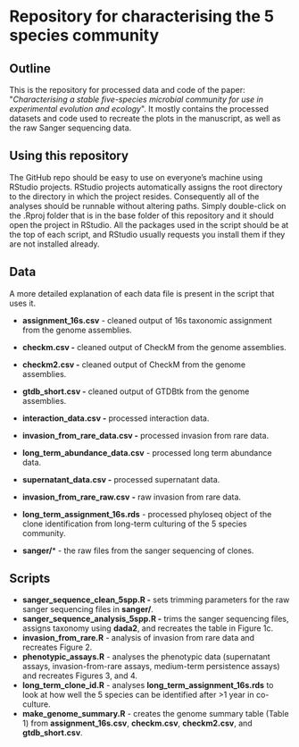 # Repository for characterising the 5 species community

## Outline

This is the repository for processed data and code of the paper: "*Characterising a stable five-species microbial community for use in experimental evolution and ecology*". It mostly contains the processed datasets and code used to recreate the plots in the manuscript, as well as the raw Sanger sequencing data.

## Using this repository

The GitHub repo should be easy to use on everyone’s machine using RStudio projects. RStudio projects automatically assigns the root directory to the directory in which the project resides. Consequently all of the analyses should be runnable without altering paths. Simply double-click on the .Rproj folder that is in the base folder of this repository and it should open the project in RStudio. All the packages used in the script should be at the top of each script, and RStudio usually requests you install them if they are not installed already.

## Data

A more detailed explanation of each data file is present in the script that uses it.

-   **assignment_16s.csv** - cleaned output of 16s taxonomic assignment from the genome assemblies.

-   **checkm.csv -** cleaned output of CheckM from the genome assemblies.

-   **checkm2.csv -** cleaned output of CheckM from the genome assemblies.

-   **gtdb_short.csv -** cleaned output of GTDBtk from the genome assemblies.

-   **interaction_data.csv -** processed interaction data.

-   **invasion_from_rare_data.csv -** processed invasion from rare data.

-   **long_term_abundance_data.csv** - processed long term abundance data.

-   **supernatant_data.csv -** processed supernatant data.

-   **invasion_from_rare_raw.csv** **-** raw invasion from rare data.

-   **long_term_assignment_16s.rds** - processed phyloseq object of the clone identification from long-term culturing of the 5 species community.

-   **sanger/**\* - the raw files from the sanger sequencing of clones.

## Scripts

-   **sanger_sequence_clean_5spp.R -** sets trimming parameters for the raw sanger sequencing files in **sanger/**.
-   **sanger_sequence_analysis_5spp.R -** trims the sanger sequencing files, assigns taxonomy using **dada2**, and recreates the table in Figure 1c.
-   **invasion_from_rare.R** - analysis of invasion from rare data and recreates Figure 2.
-   **phenotypic_assays.R** - analyses the phenotypic data (supernatant assays, invasion-from-rare assays, medium-term persistence assays) and recreates Figures 3, and 4.
-   **long_term_clone_id.R** - analyses **long_term_assignment_16s.rds** to look at how well the 5 species can be identified after \>1 year in co-culture.
-   **make_genome_summary.R** - creates the genome summary table (Table 1) from **assignment_16s.csv**, **checkm.csv**, **checkm2.csv**, and **gtdb_short.csv**.
